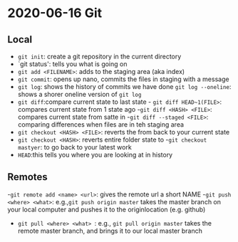 # 2020-06-16 Git

## Local 

- `git init`: create a git repository in the current directory
- `git status': tells you what is going on
- `git add <FILENAME>`: adds <FILENAME> to the staging area (aka index)
- `git commit`: opens up nano, commits the files in staging with a message
- `git log`: shows the history of commits we have done
      `git log --oneline`: shows a shorer oneline version of  `git log`
- `git diff`:compare current state to last state
      - `git diff HEAD~1(FILE>`: compares current state from 1 state ago
      -`git diff <HASH> <FILE>`: compares current state from satte in <HASH>
      -`git diff --staged <FILE>`: comparing differences when files are in teh staging area
- `git checkout <HASH> <FILE>`: reverts the <FILE> from <HASH> back to your current state
- `git checkout <HASH>`: reverts entire folder state to <HASH>
      -`git checkout mastyer`: to go back to your latest work
- `HEAD`:this tells you where you are looking at in history

## Remotes

-`git remote add <name> <url>`: gives the remote url a short NAME
-`git push <where> <what>`: e.g.,`git push origin master` takes the master branch on your local computer and pushes it to the originlocation (e.g. github)
 - `git pull <where> <what> `: e.g., `git pull origin master` takes the remote master branch, and brings it to our local master branch
